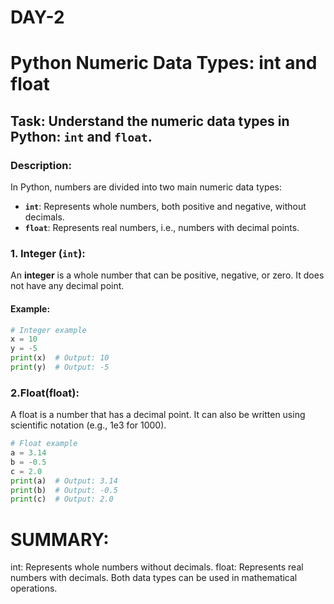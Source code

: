 # DAY-2
# Python Numeric Data Types: int and float

## **Task**: Understand the numeric data types in Python: `int` and `float`.

### **Description**:
In Python, numbers are divided into two main numeric data types:
- **`int`**: Represents whole numbers, both positive and negative, without decimals.
- **`float`**: Represents real numbers, i.e., numbers with decimal points.

### **1. Integer (`int`)**:
An **integer** is a whole number that can be positive, negative, or zero. It does not have any decimal point.

#### **Example**:
```python
# Integer example
x = 10
y = -5
print(x)  # Output: 10
print(y)  # Output: -5
```
### 2.Float(float):
A float is a number that has a decimal point. It can also be written using scientific notation (e.g., 1e3 for 1000).
```python
# Float example
a = 3.14
b = -0.5
c = 2.0
print(a)  # Output: 3.14
print(b)  # Output: -0.5
print(c)  # Output: 2.0

```
# SUMMARY:
int: Represents whole numbers without decimals.
float: Represents real numbers with decimals.
Both data types can be used in mathematical operations.

